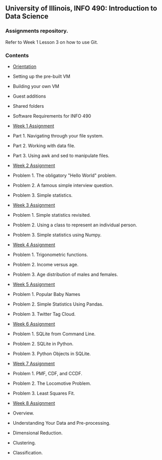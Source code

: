 ## University of Illinois, INFO 490: Introduction to Data Science

### Assignments repository.

Refer to Week 1 Lesson 3 on how to use Git.

### Contents

- [Orientation](https://github.com/INFO490/assignments/tree/master/vm)

 - Setting up the pre-built VM
 - Building your own VM
 - Guest additions
 - Shared folders
 - Software Requirements for INFO 490

- [Week 1 Assignment](https://github.com/INFO490/assignments/tree/master/hw1)
 
 - Part 1. Navigating through your file system.
 - Part 2. Working with data file.
 - Part 3. Using awk and sed to manipulate files.

- [Week 2 Assignment](https://github.com/INFO490/assignments/tree/master/hw2)

 - Problem 1. The obligatory "Hello World" problem.
 - Problem 2. A famous simple interview question.
 - Problem 3. Simple statistics.

- [Week 3 Assignment](https://github.com/INFO490/assignments/tree/master/hw3)

 - Problem 1. Simple statistics revisited.
 - Problem 2. Using a class to represent an individual person.
 - Problem 3. Simple statistics using Numpy.

- [Week 4 Assignment](https://github.com/INFO490/assignments/tree/master/hw4)

 - Problem 1. Trigonometric functions. 
 - Problem 2. Income versus age.
 - Problem 3. Age distribution of males and females.

- [Week 5 Assignment](https://github.com/INFO490/assignments/tree/master/hw5)

 - Problem 1. Popular Baby Names
 - Problem 2. Simple Statistics Using Pandas.
 - Problem 3. Twitter Tag Cloud.

- [Week 6 Assignment](https://github.com/INFO490/assignments/tree/master/hw6)

 - Problem 1. SQLite from Command Line.
 - Problem 2. SQLite in Python.
 - Problem 3. Python Objects in SQLite.

- [Week 7 Assignment](https://github.com/INFO490/assignments/tree/master/hw7)

 - Problem 1. PMF, CDF, and CCDF.
 - Problem 2. The Locomotive Problem.
 - Problem 3. Least Squares Fit.

- [Week 8 Assignment](https://github.com/INFO490/assignments/tree/master/hw8)

 - Overview.
 - Understanding Your Data and Pre-processing.
 - Dimensional Reduction.
 - Clustering.
 - Classification.